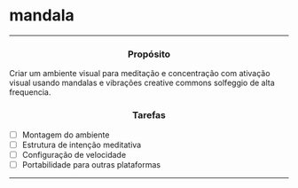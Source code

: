 # mandala

***

<h3 align="center"><strong>Propósito</strong></h3>

Criar um ambiente visual para meditação e concentração com ativação visual usando mandalas e vibrações creative commons solfeggio de alta frequencia.

<h3 align="center"><strong>Tarefas</strong></h3>

- [ ] Montagem do ambiente
- [ ] Estrutura de intenção meditativa
- [ ] Configuração de velocidade
- [ ] Portabilidade para outras plataformas

***
